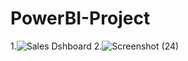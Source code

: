 # PowerBI-Project

1.![Sales Dshboard](https://user-images.githubusercontent.com/103982094/212984039-356ecc11-45a5-4af5-81a2-04feae6975de.png)
2.![Screenshot (24)](https://user-images.githubusercontent.com/103982094/213265552-3cf7c915-aded-4c97-9f5e-0a39f9e349a5.png)
